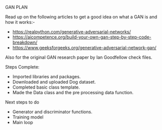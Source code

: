 GAN PLAN


Read up on the following articles to get a good idea on what a GAN is and how it works:-

- https://realpython.com/generative-adversarial-networks/
- https://aicompetence.org/build-your-own-gan-step-by-step-code-breakdown/
- https://www.geeksforgeeks.org/generative-adversarial-network-gan/

Also for the original GAN research paper by Ian Goodfellow check files.



Steps Complete:

- Imported libraries and packages.
- Downloaded and uploaded Dog dataset.
- Completed basic class template.
- Made the Data class and the pre processing data function.


Next steps to do

- Generator and discriminator functions.
- Training model
- Main loop
